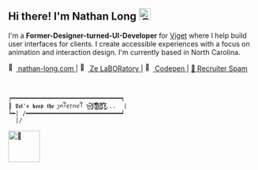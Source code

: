 <h2>
  <span>Hi there! I'm Nathan Long</span>
  <picture>
    <source srcset="https://fonts.gstatic.com/s/e/notoemoji/latest/1f60e/512.webp" type="image/webp">
    <img src="https://fonts.gstatic.com/s/e/notoemoji/latest/1f60e/512.gif" alt="😎" width="24" height="24">
  </picture>
</h2>

I'm a **Former-Designer-turned-UI-Developer** for [Viget](https://www.viget.com/) where I help build user interfaces for clients. I create accessible experiences with a focus on animation and interaction design. I'm currently based in North Carolina.

<a href="https://nathan-long.com">
  <picture width="16" height="16"> 
    <source srcset="https://fonts.gstatic.com/s/e/notoemoji/latest/1f331/512.webp" type="image/webp">
    <img src="https://fonts.gstatic.com/s/e/notoemoji/latest/1f331/512.gif" alt="🌱" width="16" height="16">
  </picture> 
  nathan-long.com
</a> | 
<a href="https://nathan-long.com/lab/">
  <picture>
    <source srcset="https://fonts.gstatic.com/s/e/notoemoji/latest/1f680/512.webp" type="image/webp">
    <img src="https://fonts.gstatic.com/s/e/notoemoji/latest/1f680/512.gif" alt="🚀" width="16" height="16">
  </picture>
  Ze LaBORatory
</a> |
<a href="https://codepen.io/nathanlong">
  <picture>
    <source srcset="https://fonts.gstatic.com/s/e/notoemoji/latest/1f31f/512.webp" type="image/webp">
    <img src="https://fonts.gstatic.com/s/e/notoemoji/latest/1f31f/512.gif" alt="🌟" width="16" height="16">
  </picture>
  Codepen
</a> |
<a href="https://www.linkedin.com/in/nathanmlong/">
  🥫 Recruiter Spam
</a>

&nbsp;

```
┍━━━━━━━━━━━━━━━━━━━━━━━━━━━━━━━┑  
┃ 𝕷𝖊𝖙'𝖘 𝖐𝖊𝖊𝖕 𝖙𝖍𝖊 ꠸ꪀꪻꫀ᥅ꪀꫀꪻ W̴̢̹͕͙͕̳͐̈́͝E̴̡͎͐͛̇̾͊̐̑͒̑͝ͅI̸͇̟̗͗̾̈́̃̒̋̄͜͝Ŗ̶̲͔̜̞̰̘̯͋̑̅̀͛̊D̴̡̦̘͇̘͈̩͐̈́̋́͐̋͛͝... ⎹   
┕━| /━━━━━━━━━━━━━━━━━━━━━━━━━━━┙   
  |/
```
<picture>
  <source srcset="https://fonts.gstatic.com/s/e/notoemoji/latest/1f422/512.webp" type="image/webp">
  <img src="https://fonts.gstatic.com/s/e/notoemoji/latest/1f422/512.gif" alt="🐢" width="64" height="64">
</picture>


